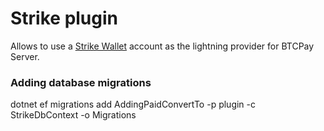 # Strike plugin

Allows to use a [Strike Wallet](https://strike.me) account as the lightning provider for BTCPay Server.

### Adding database migrations

dotnet ef migrations add AddingPaidConvertTo -p plugin -c StrikeDbContext -o Migrations
